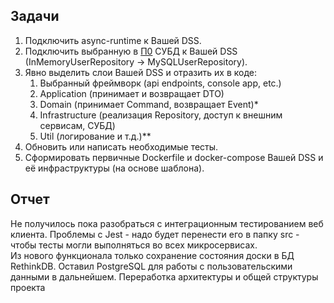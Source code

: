 ## Задачи

1. Подключить async-runtime к Вашей DSS.
2. Подключить выбранную в [П0](./practice0.md) СУБД к Вашей DSS (InMemoryUserRepository -> MySQLUserRepository).
3. Явно выделить слои Вашей DSS и отразить их в коде:
   1. Выбранный фреймворк (api endpoints, console app, etc.)
   2. Application (принимает и возвращает DTO)
   3. Domain (принимает Command, возвращает Event)*
   4. Infrastructure (реализация Repository, доступ к внешним сервисам, СУБД)
   5. Util (логирование и т.д.)**
4. Обновить или написать необходимые тесты.
5. Сформировать первичные Dockerfile и docker-compose Вашей DSS и её инфраструктуры (на основе шаблона).

## Отчет
Не получилось пока разобраться с интеграционным тестированием веб клиента. Проблемы с Jest - надо будет перенести его в папку src - чтобы тесты могли выполняться во всех микросервисах.   
Из нового функционала только сохранение состояния доски в БД RethinkDB. Оставил PostgreSQL для работы с пользовательскими данными в дальнейшем. Переработка архитектуры и общей структуры проекта
